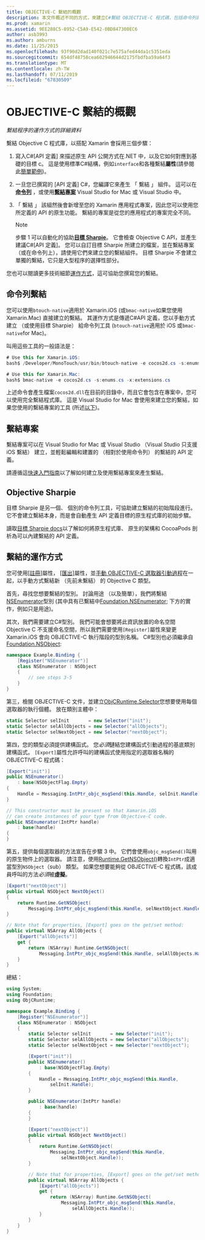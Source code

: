 ```yaml
---
title: OBJECTIVE-C 繫結的概觀
description: 本文件概述不同的方式，來建立C#繫結 OBJECTIVE-C 程式碼，包括命令列的繫結、 繫結專案及目標 Sharpie。 它也會討論繫結的運作方式。
ms.prod: xamarin
ms.assetid: 9EE288C5-8952-C5A9-E542-0BD847300EC6
author: asb3993
ms.author: amburns
ms.date: 11/25/2015
ms.openlocfilehash: 93f90d2dad140f021c7e575afed44da1c5351eda
ms.sourcegitcommit: 654df48758cea602946644d2175fbdfba59a64f3
ms.translationtype: MT
ms.contentlocale: zh-TW
ms.lasthandoff: 07/11/2019
ms.locfileid: "67830509"
---
```

# <a name="overview-of-objective-c-bindings"></a>OBJECTIVE-C 繫結的概觀

_繫結程序的運作方式的詳細資料_

繫結 Objective C 程式庫，以搭配 Xamarin 會採用三個步驟：

1. 寫入C#[API 定義] 來描述原生 API 公開方式在.NET 中，以及它如何對應到基礎的目標 c。 這是使用標準C#結構，例如`interface`和各種繫結**屬性**(請參閱此[簡單範例](~/cross-platform/macios/binding/objective-c-libraries.md#Binding_an_API))。

2. 一旦您已撰寫的 [API 定義] C#，您編譯它來產生 「 繫結 」 組件。 這可以在[**命令列**](#commandline) ，或使用[**繫結專案**](#bindingproject) Visual Studio for Mac 或 Visual Studio 中。

3. 「 繫結 」 該組然後會新增至您的 Xamarin 應用程式專案，因此您可以使用您所定義的 API 的原生功能。
   繫結的專案是從您的應用程式的專案完全不同。

   > [!NOTE]
   > 步驟 1 可以自動化的協助[**目標 Sharpie**](#objectivesharpie)。 它會檢查 Objective C API，並產生建議C#[API 定義]。 您可以自訂目標 Sharpie 所建立的檔案，並在繫結專案 （或在命令列上），請使用它們來建立您的繫結組件。 目標 Sharpie 不會建立單獨的繫結，它只是大型程序的選擇性部分。

您也可以閱讀更多技術細節[運作方式](#howitworks)，這可協助您撰寫您的繫結。

<a name="Command_Line_Bindings" /><a name="commandline" />

## <a name="command-line-bindings"></a>命令列繫結

您可以使用`btouch-native`適用於 Xamarin.iOS (或`bmac-native`如果您使用 Xamarin.Mac) 直接建立的繫結。 其運作方式是傳遞C#API 定義，您以手動方式建立 （或使用目標 Sharpie） 給命令列工具 (`btouch-native`適用於 iOS 或`bmac-native`for Mac)。


叫用這些工具的一般語法是：

```csharp
# Use this for Xamarin.iOS:
bash$ /Developer/MonoTouch/usr/bin/btouch-native -e cocos2d.cs -s:enums.cs -x:extensions.cs
```

```csharp
# Use this for Xamarin.Mac:
bash$ bmac-native -e cocos2d.cs -s:enums.cs -x:extensions.cs
```

上述命令會產生檔案`cocos2d.dll`在目前的目錄中，而且它會包含在專案中，您可以使用完全繫結程式庫。 這是 Visual Studio for Mac 會使用來建立您的繫結，如果您使用的繫結專案的工具 (所述[以下](#bindingproject))。


<a name="bindingproject" />

## <a name="binding-project"></a>繫結專案

繫結專案可以在 Visual Studio for Mac 或 Visual Studio （Visual Studio 只支援 iOS 繫結） 建立，並輕鬆編輯和建置的 （相對於使用命令列） 的繫結的 API 定義。

請遵循這[快速入門指南](~/cross-platform/macios/binding/objective-c-libraries.md#Getting_Started)以了解如何建立及使用繫結專案來產生繫結。

<a name="objectivesharpie" />

## <a name="objective-sharpie"></a>Objective Sharpie

目標 Sharpie 是另一個、 個別的命令列工具，可協助建立繫結的初始階段進行。 它不會建立繫結本身，而是會自動產生 API 定義目標的原生程式庫的初始步驟。

讀取[目標 Sharpie docs](~/cross-platform/macios/binding/objective-sharpie/index.md)以了解如何將原生程式庫、 原生的架構和 CocoaPods 剖析為可以內建繫結的 API 定義。

<a name="howitworks" />

## <a name="how-binding-works"></a>繫結的運作方式

您可使用[[註冊]](xref:Foundation.RegisterAttribute)屬性， [[匯出]](xref:Foundation.ExportAttribute)屬性，並[手動 OBJECTIVE-C 選取器引動過程](~/ios/internals/objective-c-selectors.md)在一起，以手動方式繫結新 （先前未繫結） 的 Objective C 類型。

首先，尋找您想要繫結的型別。 討論用途 （以及簡單），我們將繫結[NSEnumerator](https://developer.apple.com/iphone/library/documentation/Cocoa/Reference/Foundation/Classes/NSEnumerator_Class/Reference/Reference.html)型別 (其中具有已繫結中[Foundation.NSEnumerator](xref:Foundation.NSEnumerator); 下方的實作，例如只是用途)。

其次，我們需要建立C#型別。 我們可能會想要將此資訊放置的命名空間Objective C 不支援命名空間，所以我們需要使用`[Register]`屬性來變更 Xamarin.iOS 會向 OBJECTIVE-C 執行階段的型別名稱。 C#型別也必須繼承自[Foundation.NSObject](xref:Foundation.NSObject):

```csharp
namespace Example.Binding {
    [Register("NSEnumerator")]
    class NSEnumerator : NSObject
    {
        // see steps 3-5
    }
}
```

第三，檢閱 OBJECTIVE-C 文件，並建立[ObjCRuntime.Selector](xref:ObjCRuntime.Selector)您想要使用每個選取器的執行個體。 放在類別主體中：

```csharp
static Selector selInit       = new Selector("init");
static Selector selAllObjects = new Selector("allObjects");
static Selector selNextObject = new Selector("nextObject");
```

第四，您的類型必須提供建構函式。 您*必須*鏈結您建構函式引動過程的基底類別建構函式。 `[Export]`屬性允許呼叫的建構函式使用指定的選取器名稱的 OBJECTIVE-C 程式碼：

```csharp
[Export("init")]
public NSEnumerator()
    : base(NSObjectFlag.Empty)
{
    Handle = Messaging.IntPtr_objc_msgSend(this.Handle, selInit.Handle);
}
```

```csharp
// This constructor must be present so that Xamarin.iOS
// can create instances of your type from Objective-C code.
public NSEnumerator(IntPtr handle)
    : base(handle)
{
}
```

第五，提供每個選取器的方法宣告在步驟 3 中。 它們會使用`objc_msgSend()`叫用的原生物件上的選取器。 請注意，使用[Runtime.GetNSObject()](xref:ObjCRuntime.Runtime.GetNSObject*)轉換`IntPtr`成適當型別`NSObject`（sub） 類型。 如果您想要能夠從 OBJECTIVE-C 程式碼，該成員呼叫的方法*必須*被**虛擬**。

```csharp
[Export("nextObject")]
public virtual NSObject NextObject()
{
    return Runtime.GetNSObject(
        Messaging.IntPtr_objc_msgSend(this.Handle, selNextObject.Handle));
}
```

```csharp
// Note that for properties, [Export] goes on the get/set method:
public virtual NSArray AllObjects {
    [Export("allObjects")]
    get {
        return (NSArray) Runtime.GetNSObject(
            Messaging.IntPtr_objc_msgSend(this.Handle, selAllObjects.Handle));
    }
}
```

總結：

```csharp
using System;
using Foundation;
using ObjCRuntime;

namespace Example.Binding {
    [Register("NSEnumerator")]
    class NSEnumerator : NSObject
    {
        static Selector selInit       = new Selector("init");
        static Selector selAllObjects = new Selector("allObjects");
        static Selector selNextObject = new Selector("nextObject");

        [Export("init")]
        public NSEnumerator()
            : base(NSObjectFlag.Empty)
        {
            Handle = Messaging.IntPtr_objc_msgSend(this.Handle,
                selInit.Handle);
        }

        public NSEnumerator(IntPtr handle)
            : base(handle)
        {
        }

        [Export("nextObject")]
        public virtual NSObject NextObject()
        {
            return Runtime.GetNSObject(
                Messaging.IntPtr_objc_msgSend(this.Handle,
                    selNextObject.Handle));
        }

        // Note that for properties, [Export] goes on the get/set method:
        public virtual NSArray AllObjects {
            [Export("allObjects")]
            get {
                return (NSArray) Runtime.GetNSObject(
                    Messaging.IntPtr_objc_msgSend(this.Handle,
                        selAllObjects.Handle));
            }
        }
    }
}
```
